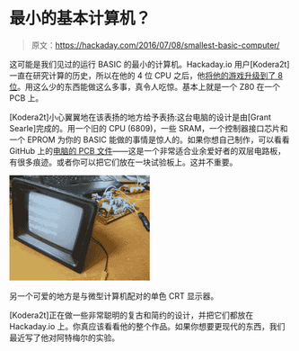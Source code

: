 # 最小的基本计算机？

> 原文：<https://hackaday.com/2016/07/08/smallest-basic-computer/>

这可能是我们见过的运行 BASIC 的最小的计算机。Hackaday.io 用户[Kodera2t]一直在研究计算的历史，所以在他的 4 位 CPU 之后，他[将他的游戏升级到了 8 位](https://hackaday.io/project/8514-retro-diy-computer-project)。用这么少的东西能做这么多事，真令人吃惊。基本上就是一个 Z80 在一个 PCB 上。

[Kodera2t]小心翼翼地在该表扬的地方给予表扬:这台电脑的设计是由[Grant Searle]完成的。用一个旧的 CPU (6809)，一些 SRAM，一个控制器接口芯片和一个 EPROM 为你的 BASIC 能做的事情是惊人的。如果你想自己制作，可以看看 GitHub 上的[电脑的 PCB 文件](https://github.com/kodera2t/6809_computer_PCB)——这是一个非常适合业余爱好者的双层电路板，有很多痕迹。或者你可以把它们放在一块试验板上。这并不重要。

[![9767261466906678330](img/18b595d7f1daaca98143075b5fef14ed.png)](https://hackaday.com/wp-content/uploads/2016/06/9767261466906678330.jpg)

另一个可爱的地方是与微型计算机配对的单色 CRT 显示器。

[Kodera2t]正在做一些非常聪明的复古和简约的设计，并把它们都放在 Hackaday.io 上。你真应该看看他的整个作品。如果你想要更现代的东西，我们最近写了他对阿特梅尔的实验。